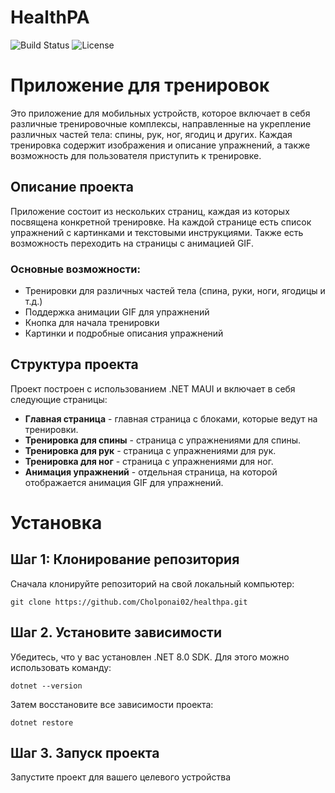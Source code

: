 # HealthPA
![Build Status](https://img.shields.io/badge/build-passing-brightgreen)
![License](https://img.shields.io/badge/license-MIT-blue)


# Приложение для тренировок

Это приложение для мобильных устройств, которое включает в себя различные тренировочные комплексы, направленные на укрепление различных частей тела: спины, рук, ног, ягодиц и других. Каждая тренировка содержит изображения и описание упражнений, а также возможность для пользователя приступить к тренировке.

## Описание проекта

Приложение состоит из нескольких страниц, каждая из которых посвящена конкретной тренировке. На каждой странице есть список упражнений с картинками и текстовыми инструкциями. Также есть возможность переходить на страницы с анимацией GIF.

### Основные возможности:
- Тренировки для различных частей тела (спина, руки, ноги, ягодицы и т.д.)
- Поддержка анимации GIF для упражнений
- Кнопка для начала тренировки
- Картинки и подробные описания упражнений

## Структура проекта

Проект построен с использованием .NET MAUI и включает в себя следующие страницы:

- **Главная страница** - главная страница с блоками, которые ведут на тренировки.
- **Тренировка для спины** - страница с упражнениями для спины.
- **Тренировка для рук** - страница с упражнениями для рук.
- **Тренировка для ног** - страница с упражнениями для ног.
- **Анимация упражнений** - отдельная страница, на которой отображается анимация GIF для упражнений.

# Установка

## Шаг 1: Клонирование репозитория
Сначала клонируйте репозиторий на свой локальный компьютер:

```
git clone https://github.com/Cholponai02/healthpa.git
```

## Шаг 2. Установите зависимости
Убедитесь, что у вас установлен .NET 8.0 SDK. Для этого можно использовать команду:

```
dotnet --version
```

Затем восстановите все зависимости проекта:
```
dotnet restore
```
##  Шаг 3. Запуск проекта
Запустите проект для вашего целевого устройства
